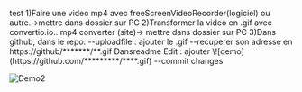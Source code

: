 <p> test
  1)Faire une video mp4 avec freeScreenVideoRecorder(logiciel)  ou autre.->mettre dans dossier sur PC
 2)Transformer la video en .gif avec convertio.io...mp4 converter (site)-> mettre dans dossier sur PC
 3)Dans github, dans le repo:
 --uploadfile : ajouter le .gif 
 --recuperer son adresse en https://github/*******/**.gif
   Dansreadme Edit : ajouter \![demo](https://github.com/*********/****.gif)
 --commit changes


![Demo2](https://github.com/legrandflo/test/blob/master/2018-04-25-at-18-53-25.gif)
